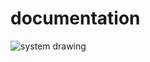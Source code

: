 # documentation
![system drawing](https://cdn.discordapp.com/attachments/673822129946361859/674706669921632256/TV2-Credits-Management.png)
